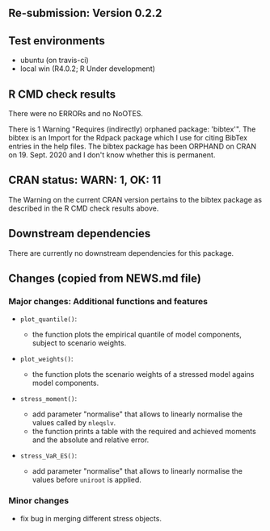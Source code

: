 ## Re-submission: Version 0.2.2



## Test environments
* ubuntu (on travis-ci)    
* local win (R4.0.2; R Under development)

## R CMD check results
There were no ERRORs and no NoOTES.    

There is 1 Warning "Requires (indirectly) orphaned package: 'bibtex'". The bibtex 
is an Import for the Rdpack package which I use for citing BibTex entries in the 
help files. The bibtex package has been ORPHAND on CRAN on 19. Sept. 2020 and I don't
know whether this is permanent. 

## CRAN status: WARN: 1, OK: 11
The Warning on the current CRAN version pertains to the bibtex package as described 
in the R CMD check results above. 

## Downstream dependencies
There are currently no downstream dependencies for this package.



## Changes (copied from NEWS.md file)

### Major changes: Additional functions and features

 - `plot_quantile()`:
    * the function plots the empirical quantile of model components, subject to 
      scenario weights.

 - `plot_weights()`:
    * the function plots the scenario weights of a stressed model agains 
      model components.

 - `stress_moment()`:
    * add parameter "normalise" that allows to linearly normalise the values
    called by `nleqslv`.
    * the function prints a table with the required and achieved moments and the absolute and relative error.

 - `stress_VaR_ES()`:
    * add parameter "normalise" that allows to linearly normalise the values 
    before `uniroot` is applied.


### Minor changes

 - fix bug in merging different stress objects.

